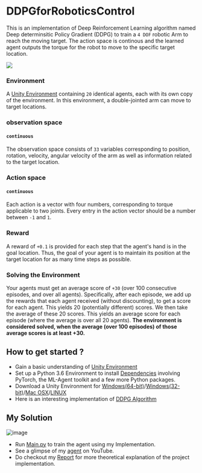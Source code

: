 # DDPGforRoboticsControl
This is an implementation of Deep Reinforcement Learning algorithm named Deep determinsitic Policy Gradient (DDPG) to train a `4 DOF` robotic Arm to reach the moving target. The action space is continous and the learned agent outputs the torque for the robot to move to the specific target location.

![](DeepReinforcementLearning.gif)

### Environment
A [Unity Environment](https://github.com/Unity-Technologies/ml-agents/blob/master/docs/Learning-Environment-Examples.md#reacher) containing `20` identical agents, each with its own copy of the environment.
In this environment, a double-jointed arm can move to target locations. 
### observation space   
#### `continuous`
The observation space consists of `33` variables corresponding to position, rotation, velocity, angular velocity of the arm as well as information related to the target location.
### Action space    
#### `continuous`
Each action is a vector with four numbers, corresponding to torque applicable to two joints. Every entry in the action vector should be a number between `-1` and `1`.

### Reward 
A reward of `+0.1` is provided for each step that the agent's hand is in the goal location. Thus, the goal of your agent is to maintain its position at the target location for as many time steps as possible.




### Solving the Environment

Your agents must get an average score of `+30` (over 100 consecutive episodes, and over all agents).
Specifically, after each episode, we add up the rewards that each agent received (without discounting), to get a score for each agent. This yields 20 (potentially different) scores. We then take the average of these 20 scores.
This yields an average score for each episode (where the average is over all 20 agents). **The environment is considered solved, when the average (over 100 episodes) of those average scores is at least +30.**

## How to get started ?
- Gain a basic understanding of [Unity Environment](https://github.com/Unity-Technologies/ml-agents/blob/master/docs/Learning-Environment-Examples.md#reacher)
- Set up a Python 3.6 Environment to install [Dependencies](https://github.com/udacity/deep-reinforcement-learning#dependencies) involving PyTorch, the ML-Agent toolkit and a few more Python packages.
- Download a Unity Environment for [Windows(64-bit)](https://s3-us-west-1.amazonaws.com/udacity-drlnd/P2/Reacher/Reacher_Windows_x86_64.zip)/[Windows(32-bit)](https://s3-us-west-1.amazonaws.com/udacity-drlnd/P2/Reacher/Reacher_Windows_x86.zip)/[Mac OSX](https://s3-us-west-1.amazonaws.com/udacity-drlnd/P2/Reacher/Reacher.app.zip)/[LINUX](https://s3-us-west-1.amazonaws.com/udacity-drlnd/P2/Reacher/Reacher_Linux.zip)
- Here is an interesting implementation of [DDPG Algorithm](https://github.com/udacity/deep-reinforcement-learning/tree/master/ddpg-pendulum)
## My Solution

![image](https://github.com/SHIVOH/DeepReinforcementLearning-DDPG-for-RoboticsControl/blob/main/finaltraining.png)
- Run [Main.py](/Main.py) to train the agent using my Implementation.
- See a glimpse of my [agent](https://www.youtube.com/watch?v=Juf2DxgTaGk) on YouTube.
- Do checkout my [Report](https://github.com/SHIVOH/DeepReinforcementLearning-DDPG-for-RoboticsControl/blob/main/DDPG%20Report.pdf) for more theoretical explanation of the project implementation.
